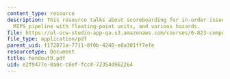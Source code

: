 ```yaml
---
content_type: resource
description: This resource talks about scoreboarding for in-order issues including
  MIPS pipeline with floating-point units, and various hazards.
file: https://ol-ocw-studio-app-qa.s3.amazonaws.com/courses/6-823-computer-system-architecture-fall-2005/e2f9477e0a0cc8effcc472354d962264_handout9.pdf
file_type: application/pdf
parent_uid: f172871a-7711-8f0b-4240-e0a301ff7efe
resourcetype: Document
title: handout9.pdf
uid: e2f9477e-0a0c-c8ef-fcc4-72354d962264
---
```

